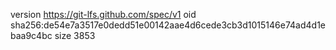 version https://git-lfs.github.com/spec/v1
oid sha256:de54e7a3517e0dedd51e00142aae4d6cede3cb3d1015146e74ad4d1ebaa9c4bc
size 3853
